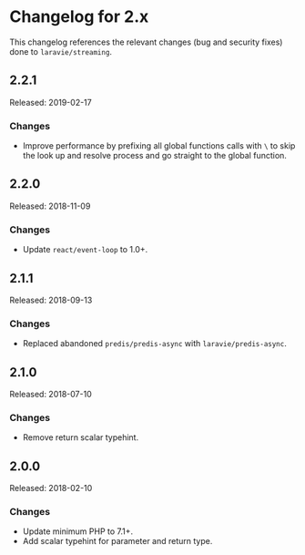 # Changelog for 2.x

This changelog references the relevant changes (bug and security fixes) done to `laravie/streaming`.

## 2.2.1

Released: 2019-02-17

### Changes

* Improve performance by prefixing all global functions calls with `\` to skip the look up and resolve process and go straight to the global function.

## 2.2.0

Released: 2018-11-09

### Changes

* Update `react/event-loop` to 1.0+.

## 2.1.1

Released: 2018-09-13

### Changes

* Replaced abandoned `predis/predis-async` with `laravie/predis-async`.

## 2.1.0

Released: 2018-07-10

### Changes

* Remove return scalar typehint.

## 2.0.0

Released: 2018-02-10

### Changes

* Update minimum PHP to 7.1+.
* Add scalar typehint for parameter and return type.
